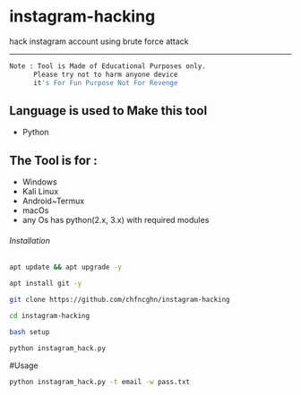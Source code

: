 # instagram-hacking
hack instagram account using brute force attack



***

 ```bash
Note : Tool is Made of Educational Purposes only.
       Please try not to harm anyone device 
       it's For Fun Purpose Not For Revenge      
```
## Language is used to Make this tool
- Python
  
## The Tool is for :
- Windows
- Kali Linux
- Android~Termux
- macOs
- any Os has python(2.x, 3.x) with required modules

###### Installation
```bash
apt update && apt upgrade -y
```
```bash
apt install git -y
```
```bash
git clone https://github.com/chfncghn/instagram-hacking
```
```bash
cd instagram-hacking
```
```bash
bash setup
```
```bash
python instagram_hack.py
```
 #Usage

```bash
python instagram_hack.py -t email -w pass.txt
```


